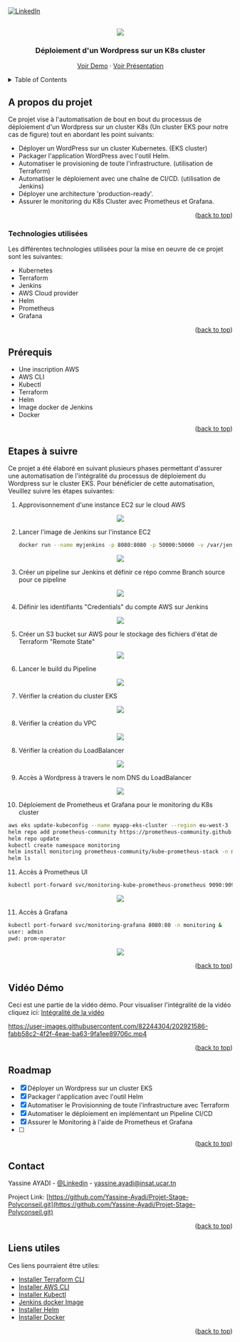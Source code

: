 <!-- PROJECT SHIELDS -->
<a name="readme-top"></a>

[![LinkedIn][linkedin-shield]][linkedin-url]



<!-- PROJECT LOGO -->
<br />
<div align="center">

  <a>
    <img src="assets/Présentation.png" >
  </a>
  
  <h3 align="center">Déploiement d'un Wordpress sur un K8s cluster</h3>

  <p align="center">
    <a href="https://drive.google.com/file/d/1NWYQm3WMgxJy6v_MiRlwAEI4E5ssOdP9/view?usp=share_link">Voir Demo</a>
    ·
    <a href="https://www.canva.com/design/DAFSUqOr44k/OQdXHrZRbE4srRqs2dX9Jg/edit?utm_content=DAFSUqOr44k&utm_campaign=designshare&utm_medium=link2&utm_source=sharebutton">Voir Présentation</a>
  </p>
</div>



<!-- TABLE OF CONTENTS -->
<details>
  <summary>Table of Contents</summary>
  <ol>
    <li>
      <a href="#à_propos">A propos du projet</a>
      <ul>
        <li><a href="#tech">Technologies utilisées</a></li>
      </ul>
    </li>
    <li>
      <a href="#Prérequis">Prérequis</a>
    </li>
    <li><a href="#usage">Etapes à suivre</a></li>
    <li><a href="#Demo">Vidéo demo</a></li>
    <li><a href="#roadmap">Roadmap</a></li>
    <li><a href="#contact">Contact</a></li>
    <li><a href="#liens">Liens utiles</a></li>
  </ol>
</details>



<!-- ABOUT THE PROJECT -->
<a name="à_propos"></a>
## A propos du projet


Ce projet vise à l'automatisation de bout en bout du processus de déploiement d'un Wordpress sur un cluster K8s (Un cluster EKS pour notre cas de figure) tout en abordant les point suivants: 

* Déployer un WordPress sur un cluster Kubernetes. (EKS cluster)
* Packager l'application WordPress avec l'outil Helm.
* Automatiser le provisioning de toute l'infrastructure. (utilisation de Terraform)
* Automatiser le déploiement avec une chaîne de CI/CD. (utilisation de Jenkins)
* Déployer une architecture 'production-ready'.
* Assurer le monitoring du K8s Cluster avec Prometheus et Grafana.


<p align="right">(<a href="#readme-top">back to top</a>)</p>


<a name="tech"></a>
### Technologies utilisées

Les différentes technologies utilisées pour la mise en oeuvre de ce projet sont les suivantes: 

* Kubernetes
* Terraform
* Jenkins
* AWS Cloud provider
* Helm
* Prometheus
* Grafana

<p align="right">(<a href="#readme-top">back to top</a>)</p>



<!-- Prérequis -->
<a name="Prérequis"></a>
## Prérequis

<a name="Prérequis"></a>
* Une inscription AWS
* AWS CLI
* Kubectl
* Terraform
* Helm
* Image docker de Jenkins
* Docker 

<p align="right">(<a href="#readme-top">back to top</a>)</p>


<a name="usage"></a>
## Etapes à suivre


Ce projet a été élaboré en suivant plusieurs phases permettant d'assurer une automatisation de l'intégralité du processus de déploiement du Wordpress sur le cluster EKS. Pour bénéficier de cette automatisation, Veuillez suivre les étapes suivantes:

1. Approvisonnement d'une instance EC2 sur le cloud AWS 

<div align="center">
  <a>
    <img src="assets/EC2_Jenkins.png">
  </a>
</div> 
  
2. Lancer l'image de Jenkins sur l'instance EC2
   ```sh
   docker run --name myjenkins -p 8080:8080 -p 50000:50000 -v /var/jenkins_home jenkins
   ```
   
<div align="center">
  <a>
    <img src="assets/JenkinsImage.png">
  </a>
</div> 

3. Créer un pipeline sur Jenkins et définir ce répo comme Branch source pour ce pipeline

<div align="center">
  <a>
    <img src="assets/Source.png">
  </a>
</div> 

4. Définir les identifiants "Credentials" du compte AWS sur Jenkins

<div align="center">
  <a>
    <img src="assets/JenkinsCredentials.png">
  </a>
</div> 

5. Créer un S3 bucket sur AWS pour le stockage des fichiers d'état de Terraform "Remote State"

<div align="center">
  <a>
    <img src="assets/S3.png">
  </a>
</div> 

6. Lancer le build du Pipeline

<div align="center">
  <a>
    <img src="assets/Pipeline.png">
  </a>
</div> 

7. Vérifier la création du cluster EKS

<div align="center">
  <a>
    <img src="assets/EKS.png">
  </a>
</div> 

8. Vérifier la création du VPC

<div align="center">
  <a>
    <img src="assets/VPC.png">
  </a>
</div> 

8. Vérifier la création du LoadBalancer

<div align="center">
  <a>
    <img src="assets/LoadBalancer.png">
  </a>
</div> 

9. Accès à Wordpress à travers le nom DNS du LoadBalancer

<div align="center">
  <a>
    <img src="assets/Wordpress.png">
  </a>
</div> 


10. Déploiement de Prometheus et Grafana pour le monitoring du K8s cluster 


   ```sh
  aws eks update-kubeconfig --name myapp-eks-cluster --region eu-west-3
  helm repo add prometheus-community https://prometheus-community.github.io/helm-charts
  helm repo update
  kubectl create namespace monitoring
  helm install monitoring prometheus-community/kube-prometheus-stack -n monitoring
  helm ls

   ```
   
11. Accès à Prometheus UI

   ```sh
kubectl port-forward svc/monitoring-kube-prometheus-prometheus 9090:9090 -n monitoring &
   ```

<div align="center">
  <a>
    <img src="assets/Prometheus.png">
  </a>
</div> 

11. Accès à Grafana

 ```sh  
kubectl port-forward svc/monitoring-grafana 8080:80 -n monitoring &
user: admin
pwd: prom-operator
```


<div align="center">
  <a>
    <img src="assets/Grafana.png">
  </a>
</div> 



<p align="right">(<a href="#readme-top">back to top</a>)</p>


<!-- Vidéo démo -->
<a name="Demo"></a>
## Vidéo Démo
Ceci est une partie de la vidéo démo. Pour visualiser l'intégralité de la vidéo cliquez ici: [Intégralité de la vidéo](https://drive.google.com/file/d/1NWYQm3WMgxJy6v_MiRlwAEI4E5ssOdP9/view?usp=share_link)

https://user-images.githubusercontent.com/82244304/202921586-fabb58c2-4f2f-4eae-ba63-9fa1ee89706c.mp4

<p align="right">(<a href="#readme-top">back to top</a>)</p>

<!-- ROADMAP -->
## Roadmap

- [x] Déployer un Wordpress sur un cluster EKS
- [x] Packager l'application avec l'outil Helm
- [x] Automatiser le Provisionning de toute l'infrastructure avec Terraform
- [x] Automatiser le déploiement en implémentant un Pipeline CI/CD
- [x] Assurer le Monitoring à l'aide de Prometheus et Grafana
- [ ] 


<p align="right">(<a href="#readme-top">back to top</a>)</p>


<!-- CONTACT -->
## Contact

Yassine AYADI - [@Linkedin](https://www.linkedin.com/in/yassine-ayadi/) - yassine.ayadi@insat.ucar.tn

Project Link: [https://github.com/Yassine-Ayadi/Projet-Stage-Polyconseil.git](https://github.com/Yassine-Ayadi/Projet-Stage-Polyconseil.git)

<p align="right">(<a href="#readme-top">back to top</a>)</p>



<!-- Liens utiles -->
<a name="liens"></a>
## Liens utiles


Ces liens pourraient être utiles: 

* [Installer Terraform CLI](https://developer.hashicorp.com/terraform/tutorials/aws-get-started/install-cli)
* [Installer AWS CLI](https://docs.aws.amazon.com/cli/latest/userguide/getting-started-install.html)
* [Installer Kubectl](https://kubernetes.io/docs/tasks/tools/)
* [Jenkins docker Image](https://hub.docker.com/r/jenkins/jenkins)
* [Installer Helm](https://helm.sh/docs/intro/install/)
* [Installer Docker](https://www.hostinger.fr/tutoriels/installer-docker-sur-ubuntu)

<p align="right">(<a href="#readme-top">back to top</a>)</p>


[linkedin-url]: https://www.linkedin.com/in/yassine-ayadi-68aa551a0/
[linkedin-shield]: https://img.shields.io/badge/-LinkedIn-black.svg?style=for-the-badge&logo=linkedin&colorB=555
